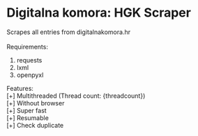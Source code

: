 # Digitalna komora: HGK Scraper
Scrapes all entries from digitalnakomora.hr<br>
<br>
Requirements:<br>
1. requests
2. lxml
3. openpyxl

Features: <br>
[+] Multithreaded (Thread count: {threadcount})<br>
[+] Without browser<br>
[+] Super fast<br>
[+] Resumable<br>
[+] Check duplicate<br>
